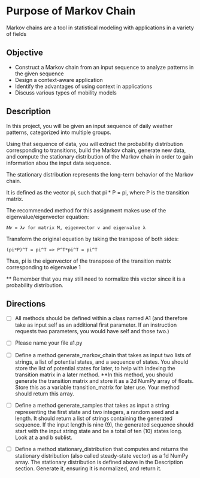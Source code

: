 # Purpose of Markov Chain

Markov chains are a tool in statistical modeling with applications in a variety of fields

## Objective

- Construct a Markov chain from an input sequence to analyze patterns in the given sequence
- Design a context-aware application
- Identify the advantages of using context in applications
- Discuss various types of mobility models

## Description

In this project, you will be given an input sequence of daily weather patterns, categorized into multiple groups.

Using that sequence of data, you will extract the probability distribution corresponding to transitions, build the Markov chain, generate new data, and compute the stationary distribution of the Markov chain in order to gain information abou the input data sequence.

The stationary distribution represents the long-term behavior of the Markov chain.

It is defined as the vector pi, such that pi * P = pi, where P is the transition matrix.

The recommended method for this assignment makes use of the eigenvalue/eigenvector equation:

``` 𝑀𝑣 = λ𝑣 for matrix M, eigenvector v and eigenvalue λ ```

Transform the original equation by taking the transpose of both sides:

``` (pi*P)^T = pi^T => P^T*pi^T = pi^T ```

Thus, pi is the eigenvector of the transpose of the transition matrix corresponding to eigenvalue 1

** Remember that you may still need to normalize this vector since it is a probability distribution.

## Directions

- [ ] All methods should be defined within a class named A1 (and therefore take as input self as an additional first parameter.  If an instruction requests two parameters, you would have self and those two.)
- [ ] Please name your file a1.py
- [ ] Define a method generate_markov_chain that takes as input two lists of strings, a list of potential states, and a sequence of states.  You should store the list of potential states for later, to help with indexing the transition matrix in a later method.  **In this method, you should generate the transition matrix and store it as a 2d NumPy array of floats.  Store this as a variable transition_matrix for later use.  Your method should return this array.
- [ ] Define a method generate_samples that takes as input a string representing the first state and two integers, a random seed and a length.  It should return a list of strings containing the generated sequence.  If the input length is nine (9), the generated sequence should start with the input string state and be a total of ten (10) states long. Look at a and b sublist.
- [ ] Define a method stationary_distribution that computes and returns the stationary distribution (also called steady-state vector) as a 1d NumPy array.  The stationary distribution is defined above in the Description section.  Generate it, ensuring it is normalized, and return it.
      

